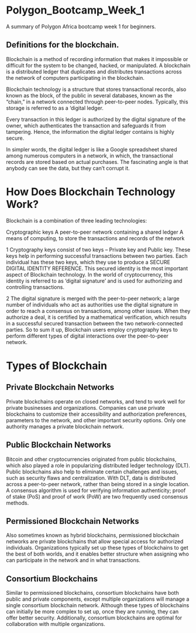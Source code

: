 # Polygon_Bootcamp_Week_1
A summary of Polygon Africa bootcamp week 1 for beginners.

## Definitions for the blockchain.

Blockchain is a method of recording information that makes it impossible or difficult for the system to be changed, hacked, or manipulated. A blockchain is a distributed ledger that duplicates and distributes transactions across the network of computers participating in the blockchain.

Blockchain technology is a structure that stores transactional records, also known as the block, of the public in several databases, known as the “chain,” in a network connected through peer-to-peer nodes. Typically, this storage is referred to as a ‘digital ledger.

Every transaction in this ledger is authorized by the digital signature of the owner, which authenticates the transaction and safeguards it from tampering. Hence, the information the digital ledger contains is highly secure.

In simpler words, the digital ledger is like a Google spreadsheet shared among numerous computers in a network, in which, the transactional records are stored based on actual purchases. The fascinating angle is that anybody can see the data, but they can’t corrupt it.

# How Does Blockchain Technology Work?

Blockchain is a combination of three leading technologies:

Cryptographic keys
A peer-to-peer network containing a shared ledger
A means of computing, to store the transactions and records of the network

1 Cryptography keys consist of two keys – Private key and Public key. These keys help in performing successful transactions between two parties. Each individual has these two keys, which they use to produce a SECURE DIGITAL IDENTITY REFERENCE. This secured identity is the most important aspect of Blockchain technology. In the world of cryptocurrency, this identity is referred to as ‘digital signature’ and is used for authorizing and controlling transactions.

2 The digital signature is merged with the peer-to-peer network; a large number of individuals who act as authorities use the digital signature in order to reach a consensus on transactions, among other issues. When they authorize a deal, it is certified by a mathematical verification, which results in a successful secured transaction between the two network-connected parties. So to sum it up, Blockchain users employ cryptography keys to perform different types of digital interactions over the peer-to-peer network.


# Types of Blockchain

## Private Blockchain Networks

Private blockchains operate on closed networks, and tend to work well for private businesses and organizations. Companies can use private blockchains to customize their accessibility and authorization preferences, parameters to the network, and other important security options. Only one authority manages a private blockchain network.

## Public Blockchain Networks

Bitcoin and other cryptocurrencies originated from public blockchains, which also played a role in popularizing distributed ledger technology (DLT). Public blockchains also help to eliminate certain challenges and issues, such as security flaws and centralization. With DLT, data is distributed across a peer-to-peer network, rather than being stored in a single location. A consensus algorithm is used for verifying information authenticity; proof of stake (PoS) and proof of work (PoW) are two frequently used consensus methods. 

## Permissioned Blockchain Networks

Also sometimes known as hybrid blockchains, permissioned blockchain networks are private blockchains that allow special access for authorized individuals. Organizations typically set up these types of blockchains to get the best of both worlds, and it enables better structure when assigning who can participate in the network and in what transactions.

## Consortium Blockchains

Similar to permissioned blockchains,  consortium blockchains have both public and private components, except multiple organizations will manage a single consortium blockchain network. Although these types of blockchains can initially be more complex to set up, once they are running, they can offer better security. Additionally, consortium blockchains are optimal for collaboration with multiple organizations.

